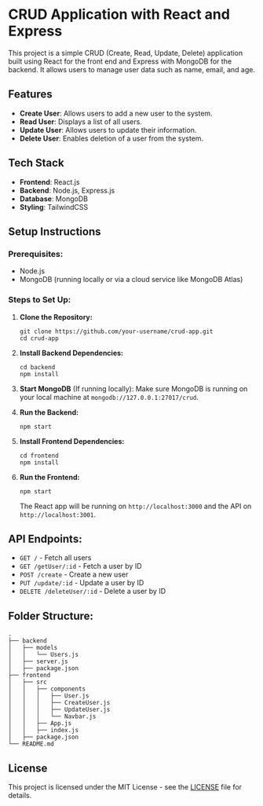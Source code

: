 
# CRUD Application with React and Express

This project is a simple CRUD (Create, Read, Update, Delete) application built using React for the front end and Express with MongoDB for the backend. It allows users to manage user data such as name, email, and age.

## Features
- **Create User**: Allows users to add a new user to the system.
- **Read User**: Displays a list of all users.
- **Update User**: Allows users to update their information.
- **Delete User**: Enables deletion of a user from the system.

## Tech Stack
- **Frontend**: React.js
- **Backend**: Node.js, Express.js
- **Database**: MongoDB
- **Styling**: TailwindCSS

## Setup Instructions

### Prerequisites:
- Node.js
- MongoDB (running locally or via a cloud service like MongoDB Atlas)

### Steps to Set Up:

1. **Clone the Repository:**
   ```
   git clone https://github.com/your-username/crud-app.git
   cd crud-app
   ```

2. **Install Backend Dependencies:**
   ```
   cd backend
   npm install
   ```

3. **Start MongoDB** (If running locally):
   Make sure MongoDB is running on your local machine at `mongodb://127.0.0.1:27017/crud`.

4. **Run the Backend:**
   ```
   npm start
   ```

5. **Install Frontend Dependencies:**
   ```
   cd frontend
   npm install
   ```

6. **Run the Frontend:**
   ```
   npm start
   ```

   The React app will be running on `http://localhost:3000` and the API on `http://localhost:3001`.

## API Endpoints:

- `GET /` - Fetch all users
- `GET /getUser/:id` - Fetch a user by ID
- `POST /create` - Create a new user
- `PUT /update/:id` - Update a user by ID
- `DELETE /deleteUser/:id` - Delete a user by ID

## Folder Structure:
```
.
├── backend
│   ├── models
│   │   └── Users.js
│   ├── server.js
│   ├── package.json
├── frontend
│   ├── src
│   │   ├── components
│   │   │   ├── User.js
│   │   │   ├── CreateUser.js
│   │   │   ├── UpdateUser.js
│   │   │   └── Navbar.js
│   │   ├── App.js
│   │   ├── index.js
│   ├── package.json
└── README.md
```

## License
This project is licensed under the MIT License - see the [LICENSE](LICENSE) file for details.

